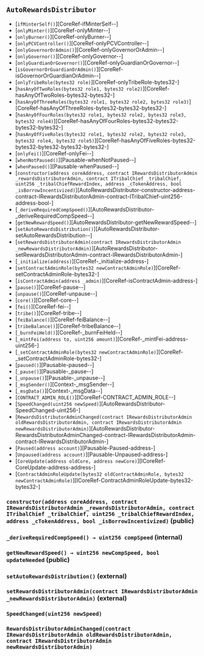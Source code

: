 ## <span id="AutoRewardsDistributor"></span> `AutoRewardsDistributor`



- [`ifMinterSelf()`][CoreRef-ifMinterSelf--]
- [`onlyMinter()`][CoreRef-onlyMinter--]
- [`onlyBurner()`][CoreRef-onlyBurner--]
- [`onlyPCVController()`][CoreRef-onlyPCVController--]
- [`onlyGovernorOrAdmin()`][CoreRef-onlyGovernorOrAdmin--]
- [`onlyGovernor()`][CoreRef-onlyGovernor--]
- [`onlyGuardianOrGovernor()`][CoreRef-onlyGuardianOrGovernor--]
- [`isGovernorOrGuardianOrAdmin()`][CoreRef-isGovernorOrGuardianOrAdmin--]
- [`onlyTribeRole(bytes32 role)`][CoreRef-onlyTribeRole-bytes32-]
- [`hasAnyOfTwoRoles(bytes32 role1, bytes32 role2)`][CoreRef-hasAnyOfTwoRoles-bytes32-bytes32-]
- [`hasAnyOfThreeRoles(bytes32 role1, bytes32 role2, bytes32 role3)`][CoreRef-hasAnyOfThreeRoles-bytes32-bytes32-bytes32-]
- [`hasAnyOfFourRoles(bytes32 role1, bytes32 role2, bytes32 role3, bytes32 role4)`][CoreRef-hasAnyOfFourRoles-bytes32-bytes32-bytes32-bytes32-]
- [`hasAnyOfFiveRoles(bytes32 role1, bytes32 role2, bytes32 role3, bytes32 role4, bytes32 role5)`][CoreRef-hasAnyOfFiveRoles-bytes32-bytes32-bytes32-bytes32-bytes32-]
- [`onlyFei()`][CoreRef-onlyFei--]
- [`whenNotPaused()`][Pausable-whenNotPaused--]
- [`whenPaused()`][Pausable-whenPaused--]
- [`constructor(address coreAddress, contract IRewardsDistributorAdmin _rewardsDistributorAdmin, contract ITribalChief _tribalChief, uint256 _tribalChiefRewardIndex, address _cTokenAddress, bool _isBorrowIncentivized)`][AutoRewardsDistributor-constructor-address-contract-IRewardsDistributorAdmin-contract-ITribalChief-uint256-address-bool-]
- [`_deriveRequiredCompSpeed()`][AutoRewardsDistributor-_deriveRequiredCompSpeed--]
- [`getNewRewardSpeed()`][AutoRewardsDistributor-getNewRewardSpeed--]
- [`setAutoRewardsDistribution()`][AutoRewardsDistributor-setAutoRewardsDistribution--]
- [`setRewardsDistributorAdmin(contract IRewardsDistributorAdmin _newRewardsDistributorAdmin)`][AutoRewardsDistributor-setRewardsDistributorAdmin-contract-IRewardsDistributorAdmin-]
- [`_initialize(address)`][CoreRef-_initialize-address-]
- [`setContractAdminRole(bytes32 newContractAdminRole)`][CoreRef-setContractAdminRole-bytes32-]
- [`isContractAdmin(address _admin)`][CoreRef-isContractAdmin-address-]
- [`pause()`][CoreRef-pause--]
- [`unpause()`][CoreRef-unpause--]
- [`core()`][CoreRef-core--]
- [`fei()`][CoreRef-fei--]
- [`tribe()`][CoreRef-tribe--]
- [`feiBalance()`][CoreRef-feiBalance--]
- [`tribeBalance()`][CoreRef-tribeBalance--]
- [`_burnFeiHeld()`][CoreRef-_burnFeiHeld--]
- [`_mintFei(address to, uint256 amount)`][CoreRef-_mintFei-address-uint256-]
- [`_setContractAdminRole(bytes32 newContractAdminRole)`][CoreRef-_setContractAdminRole-bytes32-]
- [`paused()`][Pausable-paused--]
- [`_pause()`][Pausable-_pause--]
- [`_unpause()`][Pausable-_unpause--]
- [`_msgSender()`][Context-_msgSender--]
- [`_msgData()`][Context-_msgData--]
- [`CONTRACT_ADMIN_ROLE()`][ICoreRef-CONTRACT_ADMIN_ROLE--]
- [`SpeedChanged(uint256 newSpeed)`][AutoRewardsDistributor-SpeedChanged-uint256-]
- [`RewardsDistributorAdminChanged(contract IRewardsDistributorAdmin oldRewardsDistributorAdmin, contract IRewardsDistributorAdmin newRewardsDistributorAdmin)`][AutoRewardsDistributor-RewardsDistributorAdminChanged-contract-IRewardsDistributorAdmin-contract-IRewardsDistributorAdmin-]
- [`Paused(address account)`][Pausable-Paused-address-]
- [`Unpaused(address account)`][Pausable-Unpaused-address-]
- [`CoreUpdate(address oldCore, address newCore)`][ICoreRef-CoreUpdate-address-address-]
- [`ContractAdminRoleUpdate(bytes32 oldContractAdminRole, bytes32 newContractAdminRole)`][ICoreRef-ContractAdminRoleUpdate-bytes32-bytes32-]
### <span id="AutoRewardsDistributor-constructor-address-contract-IRewardsDistributorAdmin-contract-ITribalChief-uint256-address-bool-"></span> `constructor(address coreAddress, contract IRewardsDistributorAdmin _rewardsDistributorAdmin, contract ITribalChief _tribalChief, uint256 _tribalChiefRewardIndex, address _cTokenAddress, bool _isBorrowIncentivized)` (public)



### <span id="AutoRewardsDistributor-_deriveRequiredCompSpeed--"></span> `_deriveRequiredCompSpeed() → uint256 compSpeed` (internal)



### <span id="AutoRewardsDistributor-getNewRewardSpeed--"></span> `getNewRewardSpeed() → uint256 newCompSpeed, bool updateNeeded` (public)



### <span id="AutoRewardsDistributor-setAutoRewardsDistribution--"></span> `setAutoRewardsDistribution()` (external)



### <span id="AutoRewardsDistributor-setRewardsDistributorAdmin-contract-IRewardsDistributorAdmin-"></span> `setRewardsDistributorAdmin(contract IRewardsDistributorAdmin _newRewardsDistributorAdmin)` (external)



### <span id="AutoRewardsDistributor-SpeedChanged-uint256-"></span> `SpeedChanged(uint256 newSpeed)`



### <span id="AutoRewardsDistributor-RewardsDistributorAdminChanged-contract-IRewardsDistributorAdmin-contract-IRewardsDistributorAdmin-"></span> `RewardsDistributorAdminChanged(contract IRewardsDistributorAdmin oldRewardsDistributorAdmin, contract IRewardsDistributorAdmin newRewardsDistributorAdmin)`



